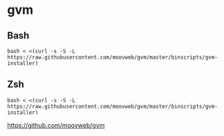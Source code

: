 #  gvm


##  Bash

```
bash < <(curl -s -S -L https://raw.githubusercontent.com/moovweb/gvm/master/binscripts/gvm-installer)
```

##  Zsh


```
bash < <(curl -s -S -L https://raw.githubusercontent.com/moovweb/gvm/master/binscripts/gvm-installer)
```


https://github.com/moovweb/gvm
